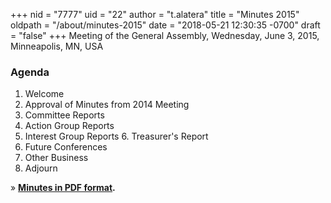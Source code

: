 +++
nid = "7777"
uid = "22"
author = "t.alatera"
title = "Minutes 2015"
oldpath = "/about/minutes-2015"
date = "2018-05-21 12:30:35 -0700"
draft = "false"
+++
Meeting of the General Assembly, Wednesday, June 3, 2015, Minneapolis,
MN, USA

### **Agenda**

1. Welcome
2. Approval of Minutes from 2014 Meeting
3. Committee Reports
4. Action Group Reports
5. Interest Group Reports
6. Treasurer's Report
7. Future Conferences
8. Other Business
9. Adjourn

» **[Minutes in PDF format](/file/about/agm15_minutes_approved.pdf "AGM Minutes 2015").**

